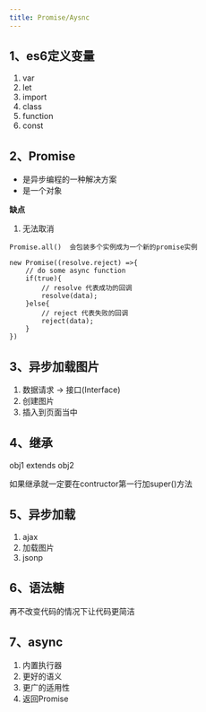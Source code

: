 ```yaml
---
title: Promise/Aysnc
---
```


## 1、es6定义变量
1. var
2. let
3. import
4. class
5. function
6. const

## 2、Promise
- 是异步编程的一种解决方案
- 是一个对象

**缺点**
1. 无法取消

```
Promise.all()  会包装多个实例成为一个新的promise实例

new Promise((resolve.reject) =>{
    // do some async function
    if(true){
        // resolve 代表成功的回调
        resolve(data);
    }else{
        // reject 代表失败的回调
        reject(data);
    }
})
```
## 3、异步加载图片
1. 数据请求 -> 接口(Interface)
2. 创建图片
3. 插入到页面当中
## 4、继承
obj1 extends obj2

如果继承就一定要在contructor第一行加super()方法
## 5、异步加载
1. ajax
2. 加载图片
3. jsonp

## 6、语法糖
再不改变代码的情况下让代码更简洁
## 7、async
1. 内置执行器
2. 更好的语义
3. 更广的适用性
4. 返回Promise